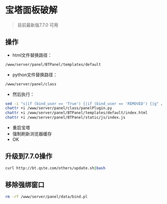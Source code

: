 # 宝塔面板破解
> 目前最新版7.7.0 可用
## 操作

* html文件替换路径：
```bash
/www/server/panel/BTPanel/templates/default
```
* python文件替换路径：
```bash
/www/server/panel/class
```
* 然后执行：
```bash
sed -i "s|if (bind_user == 'True') {|if (bind_user == 'REMOVED') {|g" /www/server/panel/BTPanel/static/js/index.js
chattr +i /www/server/panel/class/panelPlugin.py
chattr +i /www/server/panel/BTPanel/templates/default/index.html
chattr +i /www/server/panel/BTPanel/static/js/index.js
```
* 重启宝塔
* 强制刷新浏览器缓存
* OK

## 升级到7.7.0操作

```bash
curl http://bt.qste.com/others/update.sh|bash
```

## 移除强绑窗口

```bash
rm -rf /www/server/panel/data/bind.pl
```

